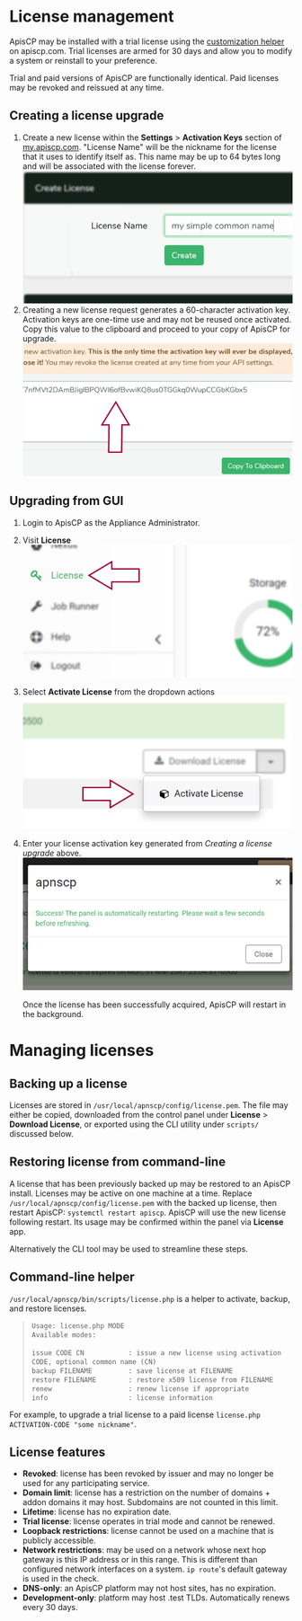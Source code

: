 # License management

ApisCP may be installed with a trial license using the [customization helper](https://apiscp.com/#customizer) on apiscp.com. Trial licenses are armed for 30 days and allow you to modify a system or reinstall to your preference.

Trial and paid versions of ApisCP are functionally identical. Paid licenses may be revoked and reissued at any time.

## Creating a license upgrade

1. Create a new license within the **Settings** > **Activation Keys** section of [my.apiscp.com](https://my.apiscp.com). "License Name" will be the nickname for the license that it uses to identify itself as. This name may be up to 64 bytes long and will be associated with the license forever.
    ![Entering a license key](./images/license-create.png)
2. Creating a new license request generates a 60-character activation key. Activation keys are one-time use and may not be reused once activated. Copy this value to the clipboard and proceed to your copy of ApisCP for upgrade.
    ![Entering a license key](./images/license-key-generation.png)

## Upgrading from GUI

1. Login to ApisCP as the Appliance Administrator.

2. Visit **License**
    ![License location](./images/license-location.png)

3. Select **Activate License** from the dropdown actions
    ![Activate License](./images/license-activation.png)

4. Enter your license activation key generated from *Creating a license upgrade* above.
    ![Activation success dialog](./images/license-success.png)

    Once the license has been successfully acquired, ApisCP will restart in the background.

# Managing licenses

## Backing up a license

Licenses are stored in `/usr/local/apnscp/config/license.pem`. The file may either be copied, downloaded from the control panel under **License** > **Download License**, or exported using the CLI utility under `scripts/` discussed below.

## Restoring license from command-line

A license that has been previously backed up may be restored to an ApisCP install. Licenses may be active on one machine at a time. Replace `/usr/local/apnscp/config/license.pem` with the backed up license, then restart ApisCP: `systemctl restart apiscp`. ApisCP will use the new license following restart. Its usage may be confirmed within the panel via **License** app.

Alternatively the CLI tool may be used to streamline these steps.

## Command-line helper

`/usr/local/apnscp/bin/scripts/license.php` is a helper to activate, backup, and restore licenses.

> ```
> Usage: license.php MODE  
> Available modes:
>
> issue CODE CN           : issue a new license using activation CODE, optional common name (CN)  
> backup FILENAME         : save license at FILENAME  
> restore FILENAME        : restore x509 license from FILENAME  
> renew                   : renew license if appropriate  
> info                    : license information  
> ```

For example, to upgrade a trial license to a paid license `license.php ACTIVATION-CODE "some nickname"`.

## License features

- **Revoked**: license has been revoked by issuer and may no longer be used for any participating service.
- **Domain limit**: license has a restriction on the number of domains + addon domains it may host. Subdomains are not counted in this limit.
- **Lifetime**: license has no expiration date.
- **Trial license**: license operates in trial mode and cannot be renewed.
- **Loopback restrictions**: license cannot be used on a machine that is publicly accessible.
- **Network restrictions**: may be used on a network whose next hop gateway is this IP address or in this range. This is different than configured network interfaces on a system. `ip route`'s default gateway is used in the check.
- **DNS-only**: an ApisCP platform may not host sites, has no expiration.
- **Development-only**: platform may host .test TLDs. Automatically renews every 30 days.